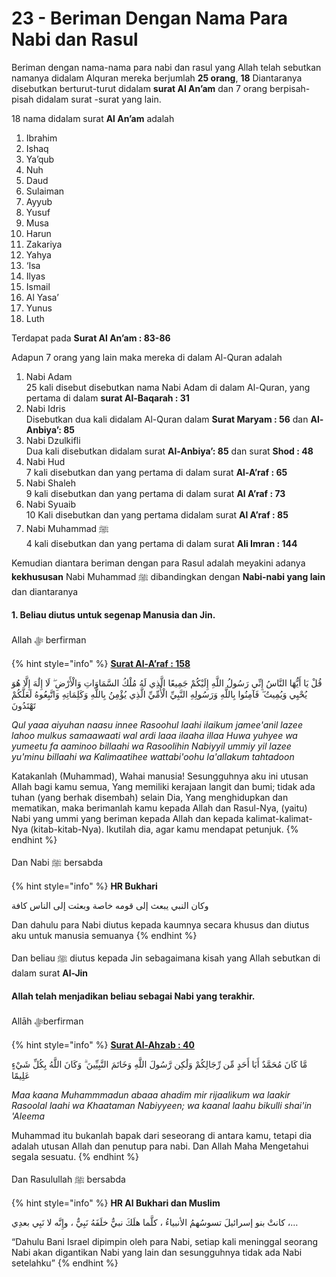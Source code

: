 # 23 - Beriman Dengan Nama Para Nabi dan Rasul

Beriman dengan nama-nama para nabi dan rasul yang Allah telah sebutkan namanya didalam Alquran mereka berjumlah **25 orang**, **18** Diantaranya disebutkan berturut-turut didalam **surat Al An’am** dan 7 orang berpisah-pisah didalam surat -surat yang lain.

18 nama didalam surat **Al An’am** adalah

1. Ibrahim
2. Ishaq
3. Ya’qub
4. Nuh
5. Daud
6. Sulaiman
7. Ayyub
8. Yusuf
9. Musa
10. Harun
11. Zakariya
12. Yahya
13. ‘Isa
14. Ilyas
15. Ismail
16. Al Yasa’
17. Yunus
18. Luth

Terdapat pada **Surat Al An’am : 83-86**

Adapun 7 orang yang lain maka mereka di dalam Al-Quran adalah

1. Nabi Adam\
   25 kali disebut disebutkan nama Nabi Adam di dalam Al-Quran, yang pertama di dalam **surat Al-Baqarah : 31**
2. Nabi Idris\
   Disebutkan dua kali didalam Al-Quran dalam **Surat Maryam : 56** dan **Al-Anbiya’: 85**
3. Nabi Dzulkifli\
   Dua kali disebutkan didalam surat **Al-Anbiya’: 85** dan surat **Shod : 48**
4. Nabi Hud\
   7 kali disebutkan dan yang pertama di dalam surat **Al-A’raf : 65**
5. Nabi Shaleh\
   9 kali disebutkan dan yang pertama di dalam surat **Al A’raf : 73**
6. Nabi Syuaib\
   10 Kali disebutkan dan yang pertama didalam surat **Al A’raf : 85**
7. Nabi Muhammad ﷺ\
   4 kali disebutkan dan yang pertama di dalam surat **Ali Imran : 144**

Kemudian diantara beriman dengan para Rasul adalah meyakini adanya **kekhususan** Nabi Muhammad ﷺ dibandingkan dengan **Nabi-nabi yang lain** dan diantaranya

#### 1. Beliau diutus untuk segenap Manusia dan Jin.&#x20;

Allah ﷻ berfirman

{% hint style="info" %}
****[**Surat Al-A’raf : 158**](https://appngaji.com/al-araf/ayat-158/)****

قُلْ يَا أَيُّهَا النَّاسُ إِنِّي رَسُولُ اللَّهِ إِلَيْكُمْ جَمِيعًا الَّذِي لَهُ مُلْكُ السَّمَاوَاتِ وَالْأَرْضِ ۖ لَا إِلَٰهَ إِلَّا هُوَ يُحْيِي وَيُمِيتُ ۖ فَآمِنُوا بِاللَّهِ وَرَسُولِهِ النَّبِيِّ الْأُمِّيِّ الَّذِي يُؤْمِنُ بِاللَّهِ وَكَلِمَاتِهِ وَاتَّبِعُوهُ لَعَلَّكُمْ تَهْتَدُونَ

_Qul yaaa aiyuhan naasu innee Rasoohul laahi ilaikum jamee'anil lazee lahoo mulkus samaawaati wal ardi laaa ilaaha illaa Huwa yuhyee wa yumeetu fa aaminoo billaahi wa Rasoolihin Nabiyyil ummiy yil lazee yu'minu billaahi wa Kalimaatihee wattabi'oohu la'allakum tahtadoon_

Katakanlah (Muhammad), Wahai manusia! Sesungguhnya aku ini utusan Allah bagi kamu semua, Yang memiliki kerajaan langit dan bumi; tidak ada tuhan (yang berhak disembah) selain Dia, Yang menghidupkan dan mematikan, maka berimanlah kamu kepada Allah dan Rasul-Nya, (yaitu) Nabi yang ummi yang beriman kepada Allah dan kepada kalimat-kalimat-Nya (kitab-kitab-Nya). Ikutilah dia, agar kamu mendapat petunjuk.
{% endhint %}

Dan Nabi ﷺ bersabda

{% hint style="info" %}
**HR Bukhari**

وكان النبي يبعث إلى قومه خاصة وبعثت إلى الناس كافة

Dan dahulu para Nabi diutus kepada kaumnya secara khusus dan diutus aku untuk manusia semuanya
{% endhint %}

Dan beliau ﷺ diutus kepada Jin sebagaimana kisah yang Allah sebutkan di dalam surat **Al-Jin**

#### Allah telah menjadikan beliau sebagai Nabi yang terakhir.

Allāh ﷻberfirman

{% hint style="info" %}
****[**Surat Al-Ahzab : 40**](https://appngaji.com/al-ahzab/ayat-40/)****

مَّا كَانَ مُحَمَّدٌ أَبَا أَحَدٍ مِّن رِّجَالِكُمْ وَلَٰكِن رَّسُولَ اللَّهِ وَخَاتَمَ النَّبِيِّينَ ۗ وَكَانَ اللَّهُ بِكُلِّ شَيْءٍ عَلِيمًا

_Maa kaana Muhammmadun abaaa ahadim mir rijaalikum wa laakir Rasoolal laahi wa Khaataman Nabiyyeen; wa kaanal laahu bikulli shai'in 'Aleema_&#x20;

Muhammad itu bukanlah bapak dari seseorang di antara kamu, tetapi dia adalah utusan Allah dan penutup para nabi. Dan Allah Maha Mengetahui segala sesuatu.
{% endhint %}

Dan Rasulullah ﷺ bersabda

{% hint style="info" %}
**HR Al Bukhari dan Muslim**

كانتْ بنو إسرائيلَ تسوسُهمُ الأنبياءُ ، كلَّما هلَكَ نبيٌّ خلَفَهُ نَبِيٌّ ، وإِنَّه لا نَبِي بعدِي ،…

“Dahulu Bani Israel dipimpin oleh para Nabi, setiap kali meninggal seorang Nabi akan digantikan Nabi yang lain dan sesungguhnya tidak ada Nabi setelahku”
{% endhint %}
